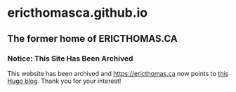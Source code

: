 # ericthomasca.github.io

## The former home of **ERICTHOMAS.CA**

### **Notice: This Site Has Been Archived**

This website has been archived and https://ericthomas.ca now points to [this Hugo blog](https://github.com/ericthomasca/blog). Thank you for your interest!
